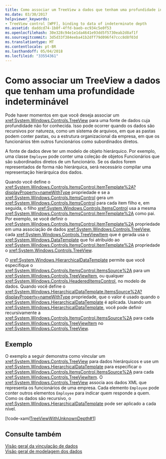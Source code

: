 ```yaml
---
title: Como associar um TreeView a dados que tenham uma profundidade indeterminável
ms.date: 03/30/2017
helpviewer_keywords:
- TreeView control [WPF], binding to data of indeterminate depth
ms.assetid: daddcd74-1b0f-4ffd-baeb-ec934c5e0f53
ms.openlocfilehash: 30e328c94e1e1da4641e93dd5f5730eab2d8af1f
ms.sourcegitcommit: 3d5d33f384eeba41b2dff79d096f47ccc8d8f03d
ms.translationtype: MT
ms.contentlocale: pt-BR
ms.lasthandoff: 05/04/2018
ms.locfileid: "33554361"
---
```

# <a name="how-to-bind-a-treeview-to-data-that-has-an-indeterminable-depth"></a>Como associar um TreeView a dados que tenham uma profundidade indeterminável
Pode haver momentos em que você deseja associar um <xref:System.Windows.Controls.TreeView> para uma fonte de dados cuja profundidade não for conhecida.  Isso pode ocorrer quando os dados são recursivos por natureza, como um sistema de arquivos, em que as pastas podem conter pastas, ou a estrutura organizacional da empresa, em que os funcionários têm outros funcionários como subordinados diretos.  
  
 A fonte de dados deve ter um modelo de objeto hierárquico. Por exemplo, uma classe `Employee` pode conter uma coleção de objetos Funcionários que são subordinados diretos de um funcionário. Se os dados forem representados de forma não hierárquica, será necessário compilar uma representação hierárquica dos dados.  
  
 Quando você define o <xref:System.Windows.Controls.ItemsControl.ItemTemplate%2A?displayProperty=nameWithType> propriedade e se a <xref:System.Windows.Controls.ItemsControl> gera um <xref:System.Windows.Controls.ItemsControl> para cada item filho e, em seguida, o filho <xref:System.Windows.Controls.ItemsControl> usa a mesma <xref:System.Windows.Controls.ItemsControl.ItemTemplate%2A> como pai. Por exemplo, se você definir o <xref:System.Windows.Controls.ItemsControl.ItemTemplate%2A> propriedade em uma associação de dados <xref:System.Windows.Controls.TreeView>, cada <xref:System.Windows.Controls.TreeViewItem> que é gerada usa o <xref:System.Windows.DataTemplate> que foi atribuído ao <xref:System.Windows.Controls.ItemsControl.ItemTemplate%2A> propriedade o <xref:System.Windows.Controls.TreeView>.  
  
 O <xref:System.Windows.HierarchicalDataTemplate> permite que você especifique o <xref:System.Windows.Controls.ItemsControl.ItemsSource%2A> para um <xref:System.Windows.Controls.TreeViewItem>, ou qualquer <xref:System.Windows.Controls.HeaderedItemsControl>, no modelo de dados. Quando você define o <xref:System.Windows.HierarchicalDataTemplate.ItemsSource%2A?displayProperty=nameWithType> propriedade, que o valor é usado quando o <xref:System.Windows.HierarchicalDataTemplate> é aplicada. Usando um <xref:System.Windows.HierarchicalDataTemplate>, você pode definir recursivamente a <xref:System.Windows.Controls.ItemsControl.ItemsSource%2A> para cada <xref:System.Windows.Controls.TreeViewItem> no <xref:System.Windows.Controls.TreeView>.  
  
## <a name="example"></a>Exemplo  
 O exemplo a seguir demonstra como vincular um <xref:System.Windows.Controls.TreeView> para dados hierárquicos e use um <xref:System.Windows.HierarchicalDataTemplate> para especificar o <xref:System.Windows.Controls.ItemsControl.ItemsSource%2A> para cada <xref:System.Windows.Controls.TreeViewItem>.  O <xref:System.Windows.Controls.TreeView> associa aos dados XML que representa os funcionários de uma empresa.  Cada elemento `Employee` pode conter outros elementos `Employee` para indicar quem responde a quem. Como os dados são recursivo, o <xref:System.Windows.HierarchicalDataTemplate> pode ser aplicado a cada nível.  
  
 [!code-xaml[TreeViewWithUnknownDepth#1](../../../../samples/snippets/csharp/VS_Snippets_Wpf/TreeViewWithUnknownDepth/CS/Window1.xaml#1)]  
  
## <a name="see-also"></a>Consulte também  
 [Visão geral da vinculação de dados](../../../../docs/framework/wpf/data/data-binding-overview.md)  
 [Visão geral de modelagem dos dados](../../../../docs/framework/wpf/data/data-templating-overview.md)
